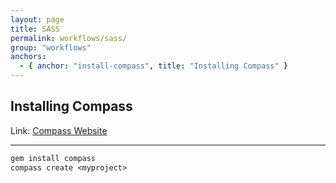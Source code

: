 ```yaml
---
layout: page
title: SASS
permalink: workflows/sass/
group: "workflows"
anchors:
  - { anchor: "install-compass", title: "Installing Compass" }
---
```


## Installing Compass<a name="install-compass">&nbsp;</a>

Link: [Compass Website](http://compass-style.org/)

---

```perl
gem install compass
compass create <myproject>
```
